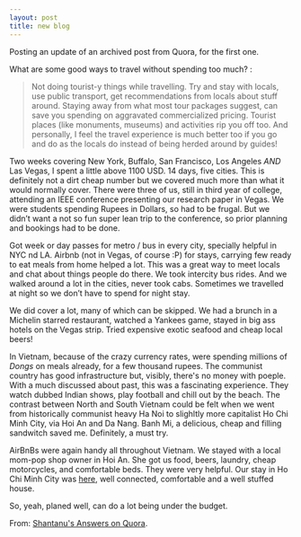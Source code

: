 ```yaml
---
layout: post
title: new blog
---
```

Posting an update of an archived post from Quora, for the first one.

What are some good ways to travel without spending too much? :

> Not doing tourist-y things while travelling. Try and stay with locals, use public transport, get recommendations from locals about stuff around. Staying away from what most tour packages suggest, can save you spending on aggravated commercialized pricing. Tourist places (like monuments, museums) and activities rip you off too. And personally, I feel the travel experience is much better too if you go and do as the locals do instead of being herded around by guides!

Two weeks covering New York, Buffalo, San Francisco, Los Angeles *AND* Las Vegas, I spent a little above 1100 USD. 14 days, five cities. This is definitely not a dirt cheap number but we covered much more than what it would normally cover. There were three of us, still in third year of college, attending an IEEE conference presenting our research paper in Vegas. We were students spending Rupees in Dollars, so had to be frugal. But we didn’t want a not so fun super lean trip to the conference, so prior planning and bookings had to be done.

Got week or day passes for metro / bus in every city, specially helpful in NYC nd LA. Airbnb (not in Vegas, of course :P) for stays, carrying few ready to eat meals from home helped a lot. This was a great way to meet locals and chat about things people do there. We took intercity bus rides. And we walked around a lot in the cities, never took cabs. Sometimes we travelled at night so we don’t have to spend for night stay.

We did cover a lot, many of which can be skipped. We had a brunch in a Michelin starred restaurant, watched a Yankees game, stayed in big ass hotels on the Vegas strip. Tried expensive exotic seafood and cheap local beers!

In Vietnam, because of the crazy currency rates, were spending millions of *Dongs* on meals already, for a few thousand rupees. The communist country has good infrastructure but, visibly, there's no money with poeple. With a much discussed about past, this was a fascinating experience. They watch dubbed Indian shows, play football and chill out by the beach. The contrast between North and South Vietnam could be felt when we went from historically communist heavy Ha Noi to slighltly more capitalist Ho Chi Minh City, via Hoi An and Da Nang. Banh Mi, a delicious, cheap and filling sandwitch saved me. Definitely, a must try. 

AirBnBs were again handy all throughout Vietnam. We stayed with a local mom-pop shop owner in Hoi An. She got us food, beers, laundry, cheap motorcycles, and comfortable beds. They were very helpful. Our stay in Ho Chi Minh City was [here](http://www.bestrent.vn/property/the-gold-view-apartment-for-rent/), well connected, comfortable and a well stuffed house. 

So, yeah, planed well, can do a lot being under the budget.

From: [Shantanu's Answers on Quora](https://www.quora.com/profile/Shantanu-Prakash/answers).
